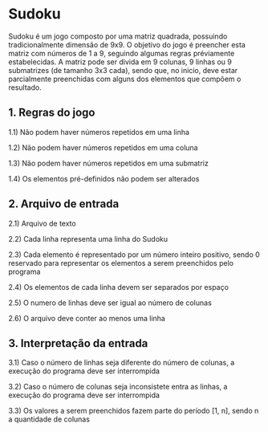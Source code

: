 # Sudoku
Sudoku é um jogo composto por uma matriz quadrada, possuindo tradicionalmente dimensão de 9x9. O objetivo do jogo é preencher esta matriz com números de 1 a 9, seguindo algumas regras préviamente estabelecidas.
A matriz pode ser divida em 9 colunas, 9 linhas ou 9 submatrizes (de tamanho 3x3 cada), sendo que, no inicio, deve estar parcialmente preenchidas com alguns dos elementos que compõem o resultado.

## 1. Regras do jogo
1.1) Não podem haver números repetidos em uma linha

1.2) Não podem haver números repetidos em uma coluna

1.3) Não podem haver números repetidos em uma submatriz

1.4) Os elementos pré-definidos não podem ser alterados

## 2. Arquivo de entrada
2.1) Arquivo de texto

2.2) Cada linha representa uma linha do Sudoku

2.3) Cada elemento é representado por um número inteiro positivo, sendo 0 reservado para representar os elementos a serem preenchidos pelo programa

2.4) Os elementos de cada linha devem ser separados por espaço

2.5) O numero de linhas deve ser igual ao número de colunas

2.6) O arquivo deve conter ao menos uma linha

## 3. Interpretação da entrada
3.1) Caso o número de linhas seja diferente do número de colunas, a execução do programa deve ser interrompida

3.2) Caso o número de colunas seja inconsistete entra as linhas, a execução do programa deve ser interrompida

3.3) Os valores a serem preenchidos fazem parte do período [1, n], sendo n a quantidade de colunas